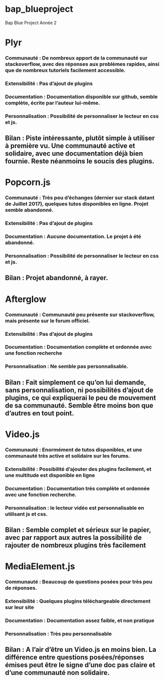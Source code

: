 # bap_blueproject
Bap Blue Project Année 2 

# Plyr
### Communauté : De nombreux apport de la communauté sur stackoverflow, avec des   réponses aux problèmes rapides, ainsi que de nombreux tutoriels facilement accessible.
### Extensibilité : Pas d’ajout de plugins   
### Documentation : Documentation disponible sur github, semble complète, écrite par l’auteur lui-même. 
### Personnalisation : Possibilité de personnaliser le lecteur en css et js.

## Bilan : Piste intéressante, plutôt simple à utiliser à première vu. Une communauté active et solidaire, avec une documentation déjà bien fournie. Reste néanmoins le soucis des plugins.

# Popcorn.js
### Communauté : Très peu d’échanges (dernier sur stack datant de Juillet 2017), quelques tutos disponibles en ligne. Projet semble abandonné.
### Extensibilité : Pas d’ajout de plugins   
### Documentation : Aucune documentation. Le projet à été abandonné.
### Personnalisation : Possibilité de personnaliser le lecteur en css et js.

## Bilan : Projet abandonné, à rayer.

# Afterglow
### Communauté : Communauté peu présente sur stackoverflow, mais présente sur le forum officiel.
### Extensibilité : Pas d’ajout de plugins   
### Documentation : Documentation complète et ordonnée avec une fonction recherche
### Personnalisation : Ne semble pas personnalisable. 

## Bilan : Fait simplement ce qu’on lui demande, sans personnalisation, ni possibilités d’ajout de plugins, ce qui expliquerai le peu de mouvement de sa communauté. Semble être moins bon que d’autres en tout point.

# Video.js
### Communauté : Enormément de tutos disponibles, et une communauté très active et solidaire sur les forums.
### Extensibilité : Possibilité d’ajouter des plugins facilement, et une multitude est disponible en ligne
### Documentation : Documentation très complète et ordonnée avec une fonction recherche.
### Personnalisation : le lecteur vidéo est personnalisable en utilisant js et css.

## Bilan : Semble complet et sérieux sur le papier, avec par rapport aux autres la possibilité de rajouter de nombreux plugins très facilement

# MediaElement.js
### Communauté : Beaucoup de questions posées pour très peu de réponses. 
### Extensibilité : Quelques plugins téléchargeable directement sur leur site
### Documentation : Documentation assez faible, et non pratique
### Personnalisation : Très peu personnalisable

## Bilan : A l’air d’être un Video.js en moins bien. La différence entre questions posées/réponses émises peut être le signe d’une doc pas claire et d’une communauté non solidaire.
